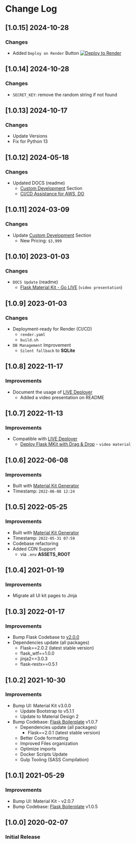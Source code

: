 # Change Log

## [1.0.15] 2024-10-28
### Changes

- Added `Deploy on Render` Button
[![Deploy to Render](https://render.com/images/deploy-to-render-button.svg)](https://render.com/deploy)

## [1.0.14] 2024-10-28
### Changes

- `SECRET_KEY`: remove the random string if not found

## [1.0.13] 2024-10-17
### Changes

- Update Versions
- Fix for Python 13

## [1.0.12] 2024-05-18
### Changes

- Updated DOCS (readme)
  - [Custom Development](https://appseed.us/custom-development/) Section
  - [CI/CD Assistance for AWS, DO](https://appseed.us/terms/#section-ci-cd)

## [1.0.11] 2024-03-09
### Changes

- Update [Custom Development](https://appseed.us/custom-development/) Section
  - New Pricing: `$3,999`

## [1.0.10] 2023-01-03
### Changes

- `DOCS Update` (readme)
  - [Flask Material Kit - Go LIVE](https://www.youtube.com/watch?v=bSFw6xrd57w) (`video presentation`)

## [1.0.9] 2023-01-03
### Changes

- Deployment-ready for Render (CI/CD)
  - `render.yaml`
  - `build.sh`
- `DB Management` Improvement
  - `Silent fallback` to **SQLite**

## [1.0.8] 2022-11-17
### Improvements

- Document the usage of [LIVE Deployer](https://appseed.us/go-live/) 
  - Added a video presentation on README

## [1.0.7] 2022-11-13
### Improvements

- Compatible with [LIVE Deployer](https://appseed.us/go-live/)
  - [Deploy Flask MKit with Drag & Drop](https://www.youtube.com/watch?v=I8G-0AO64Yo) - `video material`

## [1.0.6] 2022-06-08
### Improvements

- Built with [Material Kit Generator](https://appseed.us/generator/material-kit/)
 - Timestamp: `2022-06-08 12:24`

## [1.0.5] 2022-05-25
### Improvements

- Built with [Material Kit Generator](https://appseed.us/generator/material-kit/)
 - Timestamp: `2022-05-31 07:59`
- Codebase refactoring
- Added CDN Support
  - via `.env` **ASSETS_ROOT**  
  
## [1.0.4] 2021-01-19
### Improvements

- Migrate all UI kit pages to Jinja
  
## [1.0.3] 2022-01-17
### Improvements

- Bump Flask Codebase to [v2.0.0](https://github.com/app-generator/boilerplate-code-flask/releases)
- Dependencies update (all packages) 
  - Flask==2.0.2 (latest stable version)
  - flask_wtf==1.0.0
  - jinja2==3.0.3
  - flask-restx==0.5.1

## [1.0.2] 2021-10-30
### Improvements

- Bump UI: Material Kit v3.0.0
  - Update Bootstrap to v5.1.1
  - Update to Material Design 2
- Bump Codebase: [Flask Boilerplate](https://github.com/app-generator/boilerplate-code-flask) v1.0.7
  - Dependencies update (all packages) 
    - Flask==2.0.1 (latest stable version)
  - Better Code formatting
  - Improved Files organization
  - Optimize imports
  - Docker Scripts Update
  - Gulp Tooling  (SASS Compilation)

## [1.0.1] 2021-05-29
### Improvements

- Bump UI: Material Kit - v2.0.7
- Bump Codebase: [Flask Boilerplate](https://github.com/app-generator/boilerplate-code-flask) v1.0.5

## [1.0.0] 2020-02-07
### Initial Release
